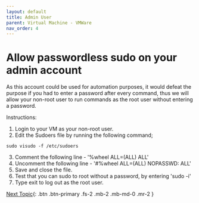 ```yaml
---
layout: default
title: Admin User
parent: Virtual Machine - VMWare
nav_order: 4
---
```


# Allow passwordless sudo on your admin account

As this account could be used for automation purposes, it would defeat the purpose if you had to enter a password after every command, thus we will allow your non-root user to run commands as the root user without entering a password.

Instructions:
 1. Login to your VM as your non-root user.
 2. Edit the Sudoers file by running the following command;
 ```
sudo visudo -f /etc/sudoers
```
 3. Comment the following line - '%wheel ALL=(ALL)  ALL'
 4. Uncomment the following line - '#%wheel ALL=(ALL)  NOPASSWD: ALL'
 5. Save and close the file.
 6. Test that you can sudo to root without a password, by entering 'sudo -i'
 7. Type exit to log out as the root user.
 
 [Next Topic](./vm_as_service.md){: .btn .btn-primary .fs-2 .mb-2 .mb-md-0 .mr-2 }

